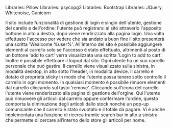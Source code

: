 Libraries: Pillow
Libraries: psycopg2
Libraries: Bootstrap
Libraries: JQuery, Whitenoise, Gunicorn

Il sito include funzionalità di gestione di login e singin dell'utente, gestione del carello e dell'ordine:
l'utente può registrarsi al sito attraverlo l'apposito bottone in alto a destra, dopo viene rendirizzato alla pagina
login. Una volta effettuato l'accesso per vedere che sia andato a buon fine il sito presenterà una scritta 'Wealcome %user%'.
All'interno del sito è possibile aggiungere elementi al carrello solo se l'accesso è stato effettuato, altrimenti al posto di un bottone
'add to cart' verra visualizzata una scritta 'Login to add to cart'.
Inoltre è possibile effettuare il logout dal sito. Ogni utente ha un suo carrello personale che può gestire. Il carrello viene visualizzato sulla sinistra,
in modalità desktop, in alto sotto l'header, in modalità device. Il carrello è dotato di proprietà sticky in modo che l'utente
possa tenere sotto controllo il carrello in ogni momento. In qualsiasi momento è possibile rimuore elementi dal carrello cliccando sul tasto 'remove'.
Cliccando sull'icona del carrello l'utente viene renderizzato alla pagina di gestione dell'orgine. Qui l'utente può rimuovere gli articoli dal carrello
oppure confermare l'ordine, questo comporta la diminuzione degli articoli dallo stock nonchè un pop-up comunicante che il carrello è stato svuotato 
e il totale da pagare.
Vi è anche implementata una funzione di ricerca tramite search bar in alto a sinistra che permette di cercare all'interno dello store gli articoli per nome.